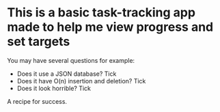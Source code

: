 # This is a basic task-tracking app made to help me view progress and set targets

You may have several questions for example:
 - Does it use a JSON database? Tick
 - Does it have O(n) insertion and deletion? Tick
 - Does it look horrible? Tick

A recipe for success.